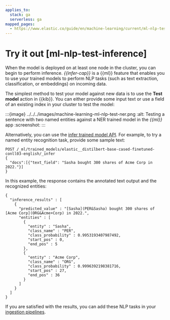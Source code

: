 ```yaml
---
applies_to:
  stack: ga
  serverless: ga
mapped_pages:
  - https://www.elastic.co/guide/en/machine-learning/current/ml-nlp-test-inference.html
---
```


# Try it out [ml-nlp-test-inference]

When the model is deployed on at least one node in the cluster, you can begin to perform inference. *{{infer-cap}}* is a {{ml}} feature that enables you to use your trained models to perform NLP tasks (such as text extraction, classification, or embeddings) on incoming data.

The simplest method to test your model against new data is to use the **Test model** action in {{kib}}. You can either provide some input text or use a field of an existing index in your cluster to test the model:

:::{image} ../../../images/machine-learning-ml-nlp-test-ner.png
:alt: Testing a sentence with two named entities against a NER trained model in the *{{ml}}* app
:screenshot:
:::

Alternatively, you can use the [infer trained model API](https://www.elastic.co/docs/api/doc/elasticsearch/operation/operation-ml-infer-trained-model). For example, to try a named entity recognition task, provide some sample text:

```console
POST /_ml/trained_models/elastic__distilbert-base-cased-finetuned-conll03-english/_infer
{
  "docs":[{"text_field": "Sasha bought 300 shares of Acme Corp in 2022."}]
}
```

In this example, the response contains the annotated text output and the recognized entities:

```console-result
{
  "inference_results" : [
    {
      "predicted_value" : "[Sasha](PER&Sasha) bought 300 shares of [Acme Corp](ORG&Acme+Corp) in 2022.",
      "entities" : [
        {
          "entity" : "Sasha",
          "class_name" : "PER",
          "class_probability" : 0.9953193407987492,
          "start_pos" : 0,
          "end_pos" : 5
        },
        {
          "entity" : "Acme Corp",
          "class_name" : "ORG",
          "class_probability" : 0.9996392198381716,
          "start_pos" : 27,
          "end_pos" : 36
        }
      ]
    }
  ]
}
```

If you are satisfied with the results, you can add these NLP tasks in your [ingestion pipelines](ml-nlp-inference.md).
